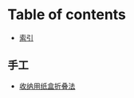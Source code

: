# Table of contents

* [索引](README.md)

## 手工

* [收纳用纸盒折叠法](shou-gong/shou-na-yong-zhi-he-zhe-die-fa.md)

